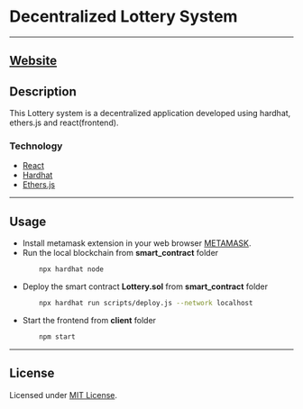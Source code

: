 # Decentralized Lottery System
---
## [Website](https://lotterysys-dapp.netlify.app/)
## Description
This Lottery system is a decentralized application developed using hardhat, ethers.js and react(frontend).

### Technology
- [React](https://reactjs.org/)
- [Hardhat](https://hardhat.org)
- [Ethers.js](https://docs.ethers.io/v5/)
---
## Usage
- Install metamask extension in your web browser [METAMASK](https://chrome.google.com/webstore/detail/metamask/nkbihfbeogaeaoehlefnkodbefgpgknn).
- Run the local blockchain from **smart_contract** folder
    ```bash
        npx hardhat node
    ```
- Deploy the smart contract **Lottery.sol** from **smart_contract** folder
    ```bash
        npx hardhat run scripts/deploy.js --network localhost
    ```
- Start the frontend from **client** folder
    ```bash
        npm start
    ```
---
## License
Licensed under [MIT License](license).